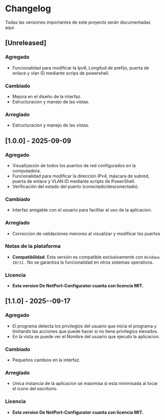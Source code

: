 # Changelog

Todas las versiones importantes de este proyecto serán documentadas aquí.

## [Unreleased]
### Agregado 
- Funcionalidad para modificar la Ipv6, Longitud de prefijo, puerta de enlace y vlan ID mediante scrips de powershell.

### Cambiado
- Mejora en el diseño de la interfaz.
- Estructuracion y manejo de las vistas.

### Arreglado
- Estructuracion y manejo de las vistas.



## [1.0.0] - 2025-09-09
### Agregado
- Visualización de todos los puertos de red configurados en la computadora.
- Funcionalidad para modificar la dirección IPv4, máscara de subred, puerta de enlace y VLAN ID mediante scripts de PowerShell.
- Verificación del estado del puerto (conectado/desconectado).

### Cambiado
- Interfaz amigable con el usuario para facilitar el uso de la aplicacion.

### Arreglado
- Correccion de validaciones menores al visualizar y modificar los puertos

### Notas de la plataforma
- **Compatibilidad**: Esta versión es compatible exclusivamente con `Windows 10/11` . No se garantiza la funcionalidad en otros sistemas operativos.

### Licencia
- **Esta version De NetPort-Configurator cuanta con licencia MIT.**

## [1.1.0] - 2025--09-17
### Agregado
- El programa detecta los privilegios del usuario que inicia el programa y limitando las acciones que puede hacer si no tiene privilegios elevados.
- En la vista se puede ver el Nombre del usuario que ejecuto la aplicacion.

### Cambiado
- Pequeños cambios en la interfaz.

### Arreglado
- Unica instancia de la aplicacion se maximisa si esta minimisada al tocar el icono del escritorio.

### Licencia
- **Esta version De NetPort-Configurator cuanta con licencia MIT.**